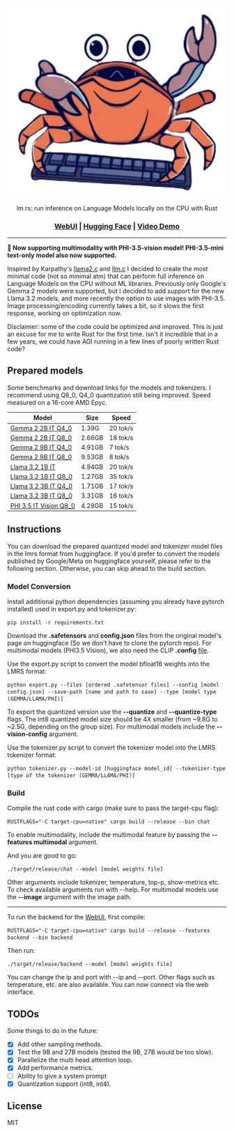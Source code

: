 <div align="center">

<picture>
    <img alt="lmrs logo" src="repo_cover.svg">
</picture>

lm.rs: run inference on Language Models locally on the CPU with Rust

<h3>

[WebUI](https://github.com/samuel-vitorino/lm.rs-webui) | [Hugging Face](https://huggingface.co/collections/samuel-vitorino/lmrs-66c7da8a50ce52b61bee70b7) | [Video Demo](https://www.youtube.com/watch?v=FAIN5Jxc0nE) 

</h3>

</div>

---

**🌃 Now supporting multimodality with PHI-3.5-vision model! PHI-3.5-mini text-only model also now supported.**

Inspired by Karpathy's [llama2.c](https://github.com/karpathy/llama2.c) and [llm.c](https://github.com/karpathy/llm.c) I decided to create the most minimal code (not so minimal atm) that can perform full inference on Language Models on the CPU without ML libraries. Previously only Google's Gemma 2 models were supported, but I decided to add support for the new Llama 3.2 models, and more recently the option to use images with PHI-3.5. Image processing/encoding currently takes a bit, so it slows the first response, working on optimization now.

Disclaimer: some of the code could be optimized and improved. This is just an excuse for me to write Rust for the first time. Isn't it incredible that in a few years, we could have AGI running in a few lines of poorly written Rust code?

## Prepared models

Some benchmarks and download links for the models and tokenizers. I recommend using Q8_0, Q4_0 quantization still being improved. Speed measured on a 16-core AMD Epyc.

|        Model       | Size | Speed |
| ------------------ | ------------- | ------------- |
| [Gemma 2 2B IT Q4_0](https://huggingface.co/samuel-vitorino/gemma2-2b-it-q4_0-LMRS) | 1.39G          | 20 tok/s |
| [Gemma 2 2B IT Q8_0](https://huggingface.co/samuel-vitorino/gemma2-2b-it-q8_0-LMRS) | 2.66GB  | 18 tok/s |
| [Gemma 2 9B IT Q4_0](https://huggingface.co/samuel-vitorino/gemma2-9b-it-q4_0-LMRS) | 4.91GB  | 7 tok/s  | 
| [Gemma 2 9B IT Q8_0](https://huggingface.co/samuel-vitorino/gemma2-9b-it-q8_0-LMRS) | 9.53GB | 8 tok/s  |
| [Llama 3.2 1B IT](https://huggingface.co/samuel-vitorino/Llama-3.2-1B-Instruct-LMRS) | 4.94GB  | 20 tok/s  | 
| [Llama 3.2 1B IT Q8_0](https://huggingface.co/samuel-vitorino/Llama-3.2-1B-Instruct-Q8_0-LMRS) | 1.27GB | 35 tok/s  |
| [Llama 3.2 3B IT Q4_0](https://huggingface.co/samuel-vitorino/Llama-3.2-3B-Instruct-Q4_0-LMRS) | 1.71GB  | 17 tok/s  | 
| [Llama 3.2 3B IT Q8_0](https://huggingface.co/samuel-vitorino/Llama-3.2-3B-Instruct-Q8_0-LMRS) | 3.31GB | 16 tok/s  |
| [PHI 3.5 IT Vision Q8_0](https://huggingface.co/samuel-vitorino/Phi-3.5-vision-instruct-q8_0-LMRS) | 4.28GB | 15 tok/s  |

## Instructions

You can download the prepared quantized model and tokenizer model files in the lmrs format from huggingface. If you'd prefer to convert the models published by Google/Meta on huggingface yourself, please refer to the following section. Otherwise, you can skip ahead to the build section.

### Model Conversion

Install additional python dependencies (assuming you already have pytorch installed) used in export.py and tokenizer.py:

```properties
pip install -r requirements.txt
```

Download the **.safetensors** and **config.json** files from the original model's page on huggingface (So we don't have to clone the pytorch repo). For multimodal models (PHI3.5 Vision), we also need the CLIP **.config** [file](https://huggingface.co/openai/clip-vit-large-patch14-336/blob/main/config.json).

Use the export.py script to convert the model bfloat16 weights into the LMRS format:

```properties
python export.py --files [ordered .safetensor files] --config [model config.json] --save-path [name and path to save] --type [model type (GEMMA/LLAMA/PHI)]
```

To export the quantized version use the **--quantize** and **--quantize-type** flags. The int8 quantized model size should be 4X smaller (from ~9.8G to ~2.5G, depending on the group size). For multimodal models include the **--vision-config** argument.

Use the tokenizer.py script to convert the tokenizer model into the LMRS tokenizer format:

```properties
python tokenizer.py --model-id [huggingface model_id] --tokenizer-type [type of the tokenizer (GEMMA/LLAMA/PHI)]
```

### Build

Compile the rust code with cargo (make sure to pass the target-cpu flag):

```properties
RUSTFLAGS="-C target-cpu=native" cargo build --release --bin chat
```

To enable multimodality, include the multimodal feature by passing the **--features multimodal** argument.

And you are good to go:

```properties
./target/release/chat --model [model weights file]
```

Other arguments include tokenizer, temperature, top-p, show-metrics etc. To check available arguments run with --help. For multimodal models use the **--image** argument with the image path.

---

To run the backend for the [WebUI](https://github.com/samuel-vitorino/lm.rs-webui), first compile:

```properties
RUSTFLAGS="-C target-cpu=native" cargo build --release --features backend --bin backend
```

Then run:

```properties
./target/release/backend --model [model weights file]
```

You can change the ip and port with --ip and --port. Other flags such as temperature, etc. are also available. You can now connect via the web interface.

## TODOs

Some things to do in the future:

- [X] Add other sampling methods.
- [X] Test the 9B and 27B models (tested the 9B, 27B would be too slow).
- [X] Parallelize the multi head attention loop.
- [X] Add performance metrics.
- [ ] Ability to give a system prompt
- [X] Quantization support (int8, int4).

## License

MIT





